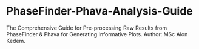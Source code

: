 # PhaseFinder-Phava-Analysis-Guide
The Comprehensive Guide for Pre-processing Raw Results from PhaseFinder &amp; Phava for Generating Informative Plots. Author: MSc Alon Kedem.
